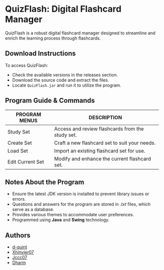 # QuizFlash: Digital Flashcard Manager

QuizFlash is a robust digital flashcard manager designed to streamline and enrich the learning process through flashcards.

## Download Instructions

To access QuizFlash:
- Check the available versions in the releases section.
- Download the source code and extract the files.
- Locate `QuizFlash.jar` and run it to utilize the program.

## Program Guide & Commands
| PROGRAM MENUS    | DESCRIPTION                                       |
| ---------------- | ------------------------------------------------- |
| Study Set        | Access and review flashcards from the study set.   |
| Create Set       | Craft a new flashcard set to suit your needs.      |
| Load Set         | Import an existing flashcard set for use.          |
| Edit Current Set | Modify and enhance the current flashcard set.      |

## Notes About the Program
- Ensure the latest JDK version is installed to prevent library issues or errors.
- Questions and answers for the program are stored in *.txt* files, which serve as a database.
- Provides various themes to accommodate user preferences.
- Programmed using **Java** and **Swing** technology.

## Authors

- [d-quint](https://github.com/d-quint)
- [Xhinvier07](https://github.com/Xhinvier07)
- [Jccc07](https://github.com/Jccc07)
- [Dharm](https://github.com/)







